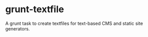 grunt-textfile
==============

A grunt task to create textfiles for text-based CMS and static site generators.

